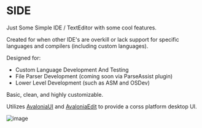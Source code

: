 # SIDE

Just Some Simple IDE / TextEditor with some cool features.

Created for when other IDE's are overkill or lack support for specific languages and compilers (including custom languages).

Designed for:
- Custom Language Development And Testing
- File Parser Development (coming soon via ParseAssist plugin)
- Lower Level Development (such as ASM and OSDev)

Basic, clean, and highly customizable.

Utilizes [AvaloniaUI](https://github.com/AvaloniaUI/Avalonia) and [AvaloniaEdit](https://github.com/AvaloniaUI/AvaloniaEdit) to provide a corss platform desktop UI.

![image](https://github.com/user-attachments/assets/10f9fb73-b478-4e5d-a4b9-bbc4a1a0d295)
